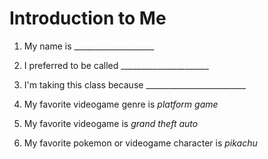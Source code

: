 # Introduction to Me

1. My name is ____________________

1. I preferred to be called ______________________

1. I'm taking this class because _________________________

1. My favorite videogame genre is *platform game*

1. My favorite videogame is *grand theft auto*

1. My favorite pokemon or videogame character is *pikachu* 

